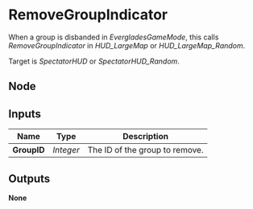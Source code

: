 # RemoveGroupIndicator
When a group is disbanded in *EvergladesGameMode*, this calls *RemoveGroupIndicator*
 in *HUD_LargeMap* or *HUD_LargeMap_Random*.  

Target is *SpectatorHUD* or *SpectatorHUD_Random*.  

## Node

## Inputs
|Name       |Type       |Description                    |
|-----------|-----------|-------------------------------|
|**GroupID**|*Integer*  |The ID of the group to remove. |

## Outputs
**None**